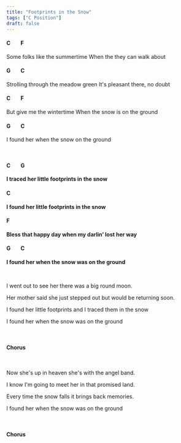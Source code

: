 ```yaml
---
title: "Footprints in the Snow"
tags: ["C Position"]
draft: false
---
```


#### C &nbsp;&nbsp;&nbsp;&nbsp;&nbsp;&nbsp; F
Some folks like the summertime When the they can walk about
#### G &nbsp;&nbsp;&nbsp;&nbsp;&nbsp;&nbsp; C
Strolling through the meadow green It's pleasant there, no doubt
#### C &nbsp;&nbsp;&nbsp;&nbsp;&nbsp;&nbsp; F
But give me the wintertime When the snow is on the ground
#### G &nbsp;&nbsp;&nbsp;&nbsp;&nbsp;&nbsp; C
I found her when the snow on the ground

<br>

#### C &nbsp;&nbsp;&nbsp;&nbsp;&nbsp;&nbsp; G
**I traced her little footprints in the snow**
#### C
**I found her little footprints in the snow**
#### F
**Bless that happy day when my darlin’ lost her way**
#### G &nbsp;&nbsp;&nbsp;&nbsp;&nbsp;&nbsp; C
**I found her when the snow was on the ground**

<br>

I went out to see her there was a big round moon.

Her mother said she just stepped out but would be returning soon.

I found her little footprints and I traced them in the snow

I found her when the snow was on the ground

<br>

#### Chorus

<br>

Now she's up in heaven she's with the angel band.

I know I'm going to meet her in that promised land. 

Every time the snow falls it brings back memories.
 
I found her when the snow was on the ground

<br>

#### Chorus

<br>